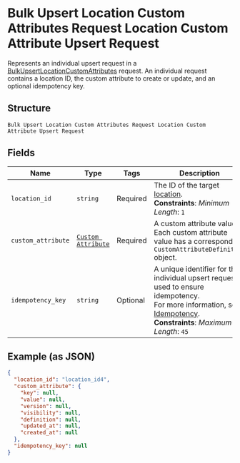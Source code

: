 
# Bulk Upsert Location Custom Attributes Request Location Custom Attribute Upsert Request

Represents an individual upsert request in a [BulkUpsertLocationCustomAttributes](../../doc/api/location-custom-attributes.md#bulk-upsert-location-custom-attributes)
request. An individual request contains a location ID, the custom attribute to create or update,
and an optional idempotency key.

## Structure

`Bulk Upsert Location Custom Attributes Request Location Custom Attribute Upsert Request`

## Fields

| Name | Type | Tags | Description |
|  --- | --- | --- | --- |
| `location_id` | `string` | Required | The ID of the target [location](../../doc/models/location.md).<br>**Constraints**: *Minimum Length*: `1` |
| `custom_attribute` | [`Custom Attribute`](../../doc/models/custom-attribute.md) | Required | A custom attribute value. Each custom attribute value has a corresponding<br>`CustomAttributeDefinition` object. |
| `idempotency_key` | `string` | Optional | A unique identifier for this individual upsert request, used to ensure idempotency.<br>For more information, see [Idempotency](https://developer.squareup.com/docs/build-basics/common-api-patterns/idempotency).<br>**Constraints**: *Maximum Length*: `45` |

## Example (as JSON)

```json
{
  "location_id": "location_id4",
  "custom_attribute": {
    "key": null,
    "value": null,
    "version": null,
    "visibility": null,
    "definition": null,
    "updated_at": null,
    "created_at": null
  },
  "idempotency_key": null
}
```

